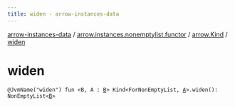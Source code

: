 ```yaml
---
title: widen - arrow-instances-data
---
```


[arrow-instances-data](../../index.html) / [arrow.instances.nonemptylist.functor](../index.html) / [arrow.Kind](index.html) / [widen](./widen.html)

# widen

`@JvmName("widen") fun <B, A : `[`B`](widen.html#B)`> Kind<ForNonEmptyList, `[`A`](widen.html#A)`>.widen(): NonEmptyList<`[`B`](widen.html#B)`>`